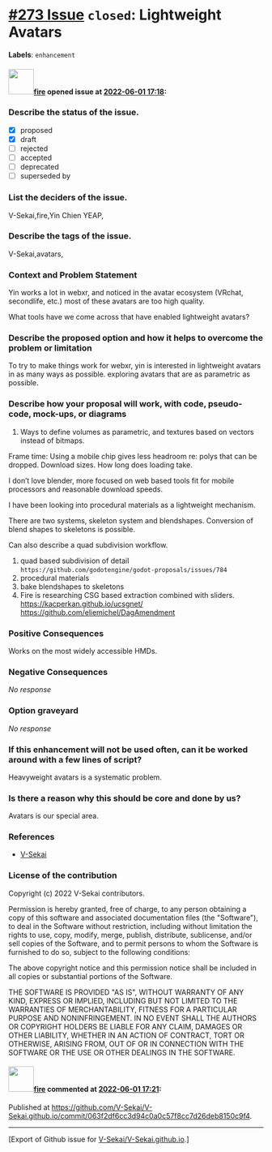 # [\#273 Issue](https://github.com/V-Sekai/V-Sekai.github.io/issues/273) `closed`: Lightweight Avatars
**Labels**: `enhancement`


#### <img src="https://avatars.githubusercontent.com/u/32321?u=c2e06a3d2b49a467aa907e54aa259516440267cc&v=4" width="50">[fire](https://github.com/fire) opened issue at [2022-06-01 17:18](https://github.com/V-Sekai/V-Sekai.github.io/issues/273):

### Describe the status of the issue.

- [X] proposed
- [x] draft
- [ ] rejected
- [ ] accepted
- [ ] deprecated
- [ ] superseded by

### List the deciders of the issue.

V-Sekai,fire,Yin Chien YEAP,

### Describe the tags of the issue.

V-Sekai,avatars,

### Context and Problem Statement

Yin works a lot in webxr, and noticed in the avatar ecosystem (VRchat, secondlife, etc.) most of these avatars are too high quality.

What tools have we come across that have enabled lightweight avatars?

### Describe the proposed option and how it helps to overcome the problem or limitation

To try to make things work for webxr, yin is interested in lightweight avatars in as many ways as possible.
exploring avatars that are as parametric as possible.

### Describe how your proposal will work, with code, pseudo-code, mock-ups, or diagrams

1. Ways to define volumes as parametric, and textures based on vectors instead of bitmaps.

Frame time: Using a mobile chip gives less headroom re: polys that can be dropped. Download sizes. How long does loading take.   

I don’t love blender, more focused on web based tools fit for mobile processors and reasonable download speeds.

I have been looking into procedural materials as a lightweight mechanism.

There are two systems, skeleton system and blendshapes. Conversion of blend shapes to skeletons is possible.

Can also describe a quad subdivision workflow.

1. quad based subdivision of detail `https://github.com/godotengine/godot-proposals/issues/784`
2. procedural materials 
3. bake blendshapes to skeletons
4. Fire is researching CSG based extraction combined with sliders. https://kacperkan.github.io/ucsgnet/ https://github.com/eliemichel/DagAmendment 

### Positive Consequences

Works on the most widely accessible HMDs.

### Negative Consequences

_No response_

### Option graveyard

_No response_

### If this enhancement will not be used often, can it be worked around with a few lines of script?

Heavyweight avatars is a systematic problem.

### Is there a reason why this should be core and done by us?

Avatars is our special area.

### References

- [V-Sekai](https://v-sekai.org/)


### License of the contribution

Copyright (c) 2022 V-Sekai contributors.

Permission is hereby granted, free of charge, to any person obtaining a copy of this software and associated documentation files (the "Software"), to deal in the Software without restriction, including without limitation the rights to use, copy, modify, merge, publish, distribute, sublicense, and/or sell copies of the Software, and to permit persons to whom the Software is furnished to do so, subject to the following conditions:

The above copyright notice and this permission notice shall be included in all copies or substantial portions of the Software.

THE SOFTWARE IS PROVIDED "AS IS", WITHOUT WARRANTY OF ANY KIND, EXPRESS OR IMPLIED, INCLUDING BUT NOT LIMITED TO THE WARRANTIES OF MERCHANTABILITY, FITNESS FOR A PARTICULAR PURPOSE AND NONINFRINGEMENT. IN NO EVENT SHALL THE AUTHORS OR COPYRIGHT HOLDERS BE LIABLE FOR ANY CLAIM, DAMAGES OR OTHER LIABILITY, WHETHER IN AN ACTION OF CONTRACT, TORT OR OTHERWISE, ARISING FROM, OUT OF OR IN CONNECTION WITH THE SOFTWARE OR THE USE OR OTHER DEALINGS IN THE SOFTWARE.


#### <img src="https://avatars.githubusercontent.com/u/32321?u=c2e06a3d2b49a467aa907e54aa259516440267cc&v=4" width="50">[fire](https://github.com/fire) commented at [2022-06-01 17:21](https://github.com/V-Sekai/V-Sekai.github.io/issues/273#issuecomment-1143906668):

Published at https://github.com/V-Sekai/V-Sekai.github.io/commit/063f2df6cc3d94c0a0c57f8cc7d26deb8150c9f4.


-------------------------------------------------------------------------------



[Export of Github issue for [V-Sekai/V-Sekai.github.io](https://github.com/V-Sekai/V-Sekai.github.io).]
